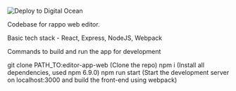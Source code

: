 ![Deploy to Digital Ocean](https://github.com/rappo-ai/editor-web-app/workflows/Deploy%20to%20Digital%20Ocean/badge.svg?event=deployment_status)

Codebase for rappo web editor.

Basic tech stack - React, Express, NodeJS, Webpack

Commands to build and run the app for development

git clone PATH_TO:editor-app-web (Clone the repo)
npm i (Install all dependencies, used npm 6.9.0)
npm run start (Start the development server on localhost:3000 and build the front-end using webpack)
